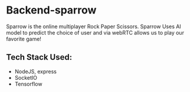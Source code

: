 # Backend-sparrow

Sparrow is the online multiplayer Rock Paper Scissors. Sparrow Uses AI model to predict the choice of user and via webRTC allows us to play our favorite game!

## Tech Stack Used:
* NodeJS, express
* SocketIO
* Tensorflow


